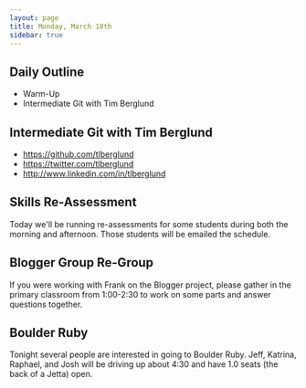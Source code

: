 ```yaml
---
layout: page
title: Monday, March 18th
sidebar: true
---
```


## Daily Outline

* Warm-Up
* Intermediate Git with Tim Berglund

## Intermediate Git with Tim Berglund

* https://github.com/tlberglund
* https://twitter.com/tlberglund
* http://www.linkedin.com/in/tlberglund

## Skills Re-Assessment

Today we'll be running re-assessments for some students during both the morning and afternoon. Those students will be emailed the schedule.

## Blogger Group Re-Group

If you were working with Frank on the Blogger project, please gather in the primary classroom from 1:00-2:30 to work on some parts and answer questions together.

## Boulder Ruby

Tonight several people are interested in going to Boulder Ruby. Jeff, Katrina, Raphael, and Josh will be driving up about 4:30 and have 1.0 seats (the back of a Jetta) open.

